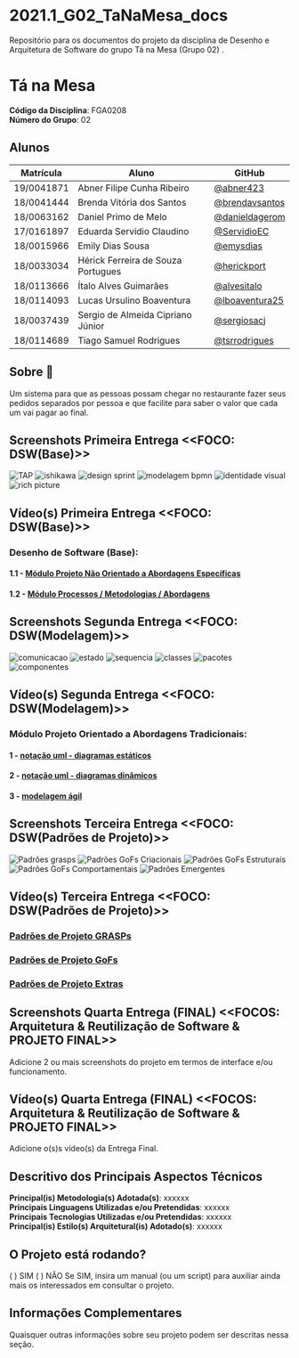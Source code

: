 # 2021.1_G02_TaNaMesa_docs

Repositório para os documentos do projeto da disciplina de Desenho e Arquitetura de Software do grupo Tá na Mesa (Grupo 02) .

# Tá na Mesa

**Código da Disciplina**: FGA0208<br>
**Número do Grupo**: 02<br>

## Alunos
|Matrícula    | Aluno                              | GitHub                                                     |
| ----------  | ---------------------------------- | ---------------------------------------------------------- |
| 19/0041871  | Abner Filipe Cunha Ribeiro         | [@abner423](https://github.com/abner423)                  |
| 18/0041444  | Brenda Vitória dos Santos          | [@brendavsantos](https://github.com/brendavsantos)         |
| 18/0063162  | Daniel Primo de Melo               | [@danieldagerom](https://github.com/danieldagerom)         |
| 17/0161897  | Eduarda Servidio Claudino          | [@ServidioEC](https://github.com/ServidioEC)               |
| 18/0015966  | Emily Dias Sousa                   | [@emysdias](https://github.com/emysdias)                   |
| 18/0033034  | Hérick Ferreira de Souza Portugues | [@herickport](https://github.com/herickport)               |
| 18/0113666  | Ítalo Alves Guimarães              | [@alvesitalo](https://github.com/alvesitalo)               |
| 18/0114093  | Lucas Ursulino Boaventura          | [@lboaventura25](https://github.com/lboaventura25)         |
| 18/0037439  | Sergio de Almeida Cipriano Júnior  | [@sergiosacj](https://github.com/sergiosacj)               |
| 18/0114689  | Tiago Samuel Rodrigues             | [@tsrrodrigues](https://github.com/tsrrodrigues)           |

## Sobre 🍔

Um sistema para que as pessoas possam chegar no restaurante fazer seus pedidos separados por pessoa e que facilite para saber o valor que cada um vai pagar ao final. 

## Screenshots Primeira Entrega <<FOCO: DSW(Base)>>

![TAP](https://media.discordapp.net/attachments/825425258437541938/873380671920435250/Captura_de_tela_de_2021-08-06_22-37-33.png?width=1099&height=618)
![ishikawa](https://media.discordapp.net/attachments/825425258437541938/873380673661046874/Captura_de_tela_de_2021-08-06_22-37-40.png?width=1099&height=618)
![design sprint](https://media.discordapp.net/attachments/825425258437541938/873380665536700436/Captura_de_tela_de_2021-08-06_22-36-59.png?width=1099&height=618)
![modelagem bpmn](https://media.discordapp.net/attachments/825425258437541938/873380668732739625/Captura_de_tela_de_2021-08-06_22-37-22.png?width=1099&height=618)
![identidade visual](https://media.discordapp.net/attachments/825425258437541938/873380675200380948/Captura_de_tela_de_2021-08-06_22-38-46.png?width=1099&height=618)
![rich picture](https://media.discordapp.net/attachments/825425258437541938/873344884554219570/rich_picture.png?width=411&height=618)

## Vídeo(s) Primeira Entrega <<FOCO: DSW(Base)>>

### Desenho de Software (Base):

#### 1.1 - [Módulo Projeto Não Orientado a Abordagens Específicas](https://youtu.be/CRVCdgAnnIQ)

#### 1.2 - [Módulo Processos / Metodologias / Abordagens](https://www.youtube.com/watch?v=nVlvndTlpY4)

## Screenshots Segunda Entrega <<FOCO: DSW(Modelagem)>>

![comunicacao](https://media.discordapp.net/attachments/825425258437541938/879522648659472444/Captura_de_tela_de_2021-08-23_21-27-52.png?width=540&height=618)
![estado](https://media.discordapp.net/attachments/825425258437541938/879522647103373342/Captura_de_tela_de_2021-08-23_21-27-38.png)
![sequencia](https://media.discordapp.net/attachments/825425258437541938/879522646105157752/Captura_de_tela_de_2021-08-23_21-27-29.png?width=558&height=618)
![classes](https://media.discordapp.net/attachments/825425258437541938/879522644913971200/Captura_de_tela_de_2021-08-23_21-27-20.png)
![pacotes](https://media.discordapp.net/attachments/825425258437541938/879522643114623016/Captura_de_tela_de_2021-08-23_21-27-11.png?width=465&height=617)
![componentes](https://media.discordapp.net/attachments/825425258437541938/879522642653233182/Captura_de_tela_de_2021-08-23_21-26-57.png?width=803&height=618)

## Vídeo(s) Segunda Entrega <<FOCO: DSW(Modelagem)>>

### Módulo Projeto Orientado a Abordagens Tradicionais:

#### 1 - [notação uml - diagramas estáticos](https://youtu.be/8PvXe6bHX6M)

#### 2 - [notação uml - diagramas dinâmicos](https://youtu.be/-HlNeLZil-c)

#### 3 - [modelagem ágil](https://youtu.be/bByPiIEoHU4)

## Screenshots Terceira Entrega <<FOCO: DSW(Padrões de Projeto)>>
![Padrões grasps](https://cdn.discordapp.com/attachments/866657417030402059/889655866775724132/unknown.png)
![Padrões GoFs Criacionais](https://cdn.discordapp.com/attachments/866657417030402059/889656442968211526/unknown.png)
![Padrões GoFs Estruturais](https://cdn.discordapp.com/attachments/866657417030402059/889656503903084604/unknown.png)
![Padrões GoFs Comportamentais](https://cdn.discordapp.com/attachments/866657417030402059/889656545342783508/unknown.png)
![Padrões Emergentes](https://cdn.discordapp.com/attachments/866657417030402059/889656582500122684/unknown.png)


## Vídeo(s) Terceira Entrega <<FOCO: DSW(Padrões de Projeto)>>
### [Padrões de Projeto GRASPs](https://youtu.be/1_TiAAuAfEg)

### [Padrões de Projeto GoFs](https://www.youtube.com/watch?v=BDHSkO81mXY&ab_channel=DanielPrimo)

### [Padrões de Projeto Extras](https://www.youtube.com/watch?v=N_d7smK35tQ&ab_channel=DanielPrimo)

## Screenshots Quarta Entrega (FINAL) <<FOCOS: Arquitetura & Reutilização de Software & PROJETO FINAL>>
Adicione 2 ou mais screenshots do projeto em termos de interface e/ou funcionamento.

## Vídeo(s) Quarta Entrega (FINAL) <<FOCOS: Arquitetura & Reutilização de Software & PROJETO FINAL>>
Adicione o(s)s vídeo(s) da Entrega Final.

## Descritivo dos Principais Aspectos Técnicos 
**Principal(is) Metodologia(s) Adotada(s)**: xxxxxx<br>
**Principais Linguagens Utilizadas e/ou Pretendidas**: xxxxxx<br>
**Principais Tecnologias Utilizadas e/ou Pretendidas**: xxxxxx<br>
**Principal(is) Estilo(s) Arquitetural(is) Adotado(s)**: xxxxxx<br>

## O Projeto está rodando?
( ) SIM
( ) NÃO
Se SIM, insira um manual (ou um script) para auxiliar ainda mais os interessados em consultar o projeto.

## Informações Complementares 
Quaisquer outras informações sobre seu projeto podem ser descritas nessa seção.
